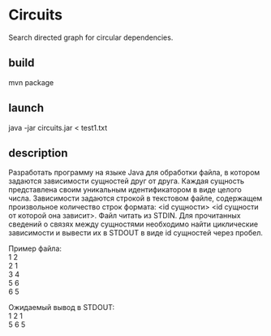 # Circuits
Search directed graph for circular dependencies.

<h2>build</h2>
mvn package

<h2>launch</h2>
java -jar circuits.jar < test1.txt

<h2>description</h2>
Разработать программу на языке Java для обработки файла, в котором задаются зависимости сущностей друг от друга. 
Каждая сущность представлена своим уникальным идентификатором в виде целого числа. 
Зависимости задаются строкой в текстовом файле, содержащем произвольное количество строк формата: 
&ltid сущности&gt &ltid сущности от которой она зависит&gt. Файл читать из STDIN. Для прочитанных сведений о связях между 
сущностями необходимо найти циклические зависимости и вывести их в STDOUT в виде id сущностей через пробел.  

Пример файла:  
1 2  
2 1  
3 4  
5 6  
6 5  
  
Ожидаемый вывод в STDOUT:  
1 2 1  
5 6 5  
